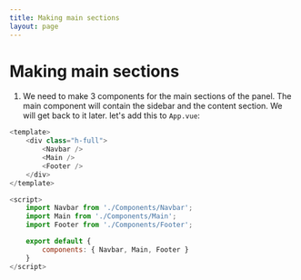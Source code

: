 ```yaml
---
title: Making main sections
layout: page
---
```


# Making main sections
1. We need to make 3 components for the main sections of the panel. The main component will contain the sidebar and the content section. We will get back to it later. let's add this to `App.vue`:
```javascript
<template>
    <div class="h-full">
        <Navbar />
        <Main />
        <Footer />
    </div>
</template>

<script>
    import Navbar from './Components/Navbar';
    import Main from './Components/Main';
    import Footer from './Components/Footer';

    export default {
        components: { Navbar, Main, Footer }
    }
</script>
```